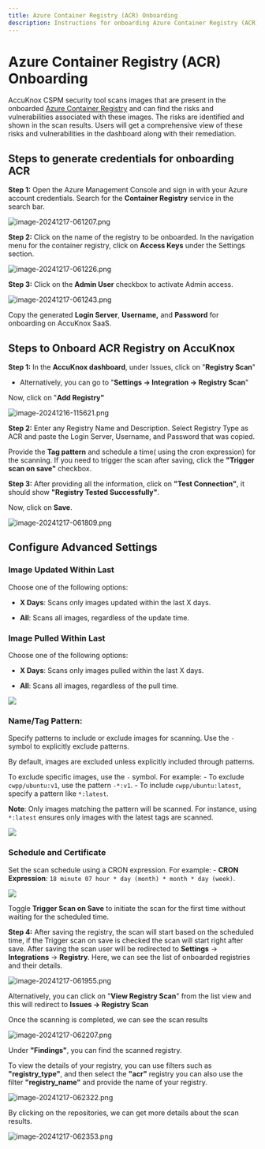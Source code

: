 ```yaml
---
title: Azure Container Registry (ACR) Onboarding
description: Instructions for onboarding Azure Container Registry (ACR) to AccuKnox SaaS for image scanning and vulnerability detection.
---
```

# Azure Container Registry (ACR) Onboarding

AccuKnox CSPM security tool scans images that are present in the onboarded [Azure Container Registry](https://learn.microsoft.com/en-us/azure/container-registry/ "https://learn.microsoft.com/en-us/azure/container-registry/") and can find the risks and vulnerabilities associated with these images. The risks are identified and shown in the scan results. Users will get a comprehensive view of these risks and vulnerabilities in the dashboard along with their remediation.

## **Steps to generate credentials for onboarding ACR**

**Step 1:** Open the Azure Management Console and sign in with your Azure account credentials. Search for the **Container Registry** service in the search bar.

![image-20241217-061207.png](./images/acr/1.png)

**Step 2:** Click on the name of the registry to be onboarded. In the navigation menu for the container registry, click on **Access Keys** under the Settings section.

![image-20241217-061226.png](./images/acr/2.png)

**Step 3:** Click on the **Admin User** checkbox to activate Admin access.

![image-20241217-061243.png](./images/acr/3.png)

Copy the generated **Login Server**, **Username,** and **Password** for onboarding on AccuKnox SaaS.

## **Steps to Onboard ACR Registry on AccuKnox**

**Step 1:** In the **AccuKnox dashboard**, under Issues, click on "**Registry Scan**"

- Alternatively, you can go to "**Settings → Integration → Registry Scan**"

Now, click on "**Add Registry"**

![image-20241216-115621.png](./images/acr/4.png)

**Step 2:** Enter any Registry Name and Description. Select Registry Type as ACR and paste the Login Server, Username, and Password that was copied.

Provide the **Tag pattern** and schedule a time( using the cron expression) for the scanning. If you need to trigger the scan after saving, click the **"Trigger scan on save"** checkbox.

**Step 3:** After providing all the information, click on **"Test Connection"**, it should show **"Registry Tested Successfully"**.

Now, click on **Save**.

![image-20241217-061809.png](./images/acr/5.png)

## Configure Advanced Settings

### Image Updated Within Last

Choose one of the following options:

  - **X Days**: Scans only images updated within the last X days.

  - **All**: Scans all images, regardless of the update time.

### Image Pulled Within Last

Choose one of the following options:

  - **X Days**: Scans only images pulled within the last X days.

  - **All**: Scans all images, regardless of the pull time.

![](https://help.accuknox.com/how-to/images/dockerhub/8.png)

### **Name/Tag Pattern:**

Specify patterns to include or exclude images for scanning. Use the `-` symbol to explicitly exclude patterns.

By default, images are excluded unless explicitly included through patterns.

To exclude specific images, use the `-` symbol. For example: - To exclude `cwpp/ubuntu:v1`, use the pattern `-*:v1`. - To include `cwpp/ubuntu:latest`, specify a pattern like `*:latest`.

**Note**: Only images matching the pattern will be scanned. For instance, using `*:latest` ensures only images with the latest tags are scanned.

![](https://help.accuknox.com/how-to/images/dockerhub/9.png)

### Schedule and Certificate

Set the scan schedule using a CRON expression. For example: - **CRON Expression**: `18 minute 07 hour * day (month) * month * day (week)`.

![](https://help.accuknox.com/how-to/images/dockerhub/10.png)

Toggle **Trigger Scan on Save** to initiate the scan for the first time without waiting for the scheduled time.

**Step 4:** After saving the registry, the scan will start based on the scheduled time, if the Trigger scan on save is checked the scan will start right after save. After saving the scan user will be redirected to **Settings** -> **Integrations** -> **Registry**. Here, we can see the list of onboarded registries and their details.

![image-20241217-061955.png](./images/acr/11.png)

Alternatively, you can click on "**View Registry Scan**" from the list view and this will redirect to **Issues → Registry Scan**

Once the scanning is completed, we can see the scan results

![image-20241217-062207.png](./images/acr/12.png)

Under **"Findings"**, you can find the scanned registry.

To view the details of your registry, you can use filters such as **"registry_type"**, and then select the **"acr"** registry you can also use the filter **"registry_name"** and provide the name of your registry.

![image-20241217-062322.png](./images/acr/13.png)

By clicking on the repositories, we can get more details about the scan results.

![image-20241217-062353.png](./images/acr/14.png)
